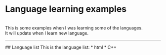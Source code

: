 # Language learning examples
<br>
This is some examples when I was learning some of the languages.<br>
It will update when I learn new language.<br>
<hr>
## Language list
This is the language list:
* html
* C++
